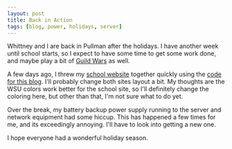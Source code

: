 ```yaml
---
layout: post
title: Back in Action
tags: [blog, power, holidays, server]
---
```


Whittney and I are back in Pullman after the holidays.  I have another week until school starts, so I expect to have some time to get some work done, and maybe play a bit of [Guild Wars][] as well.

A few days ago, I threw my [school website][] together quickly using the [code for this blog][]. I'll probably change both sites layout a bit.  My thoughts are the WSU colors work better for the school site, so I'll definitely change the coloring here, but other than that, I'm not sure what to do yet.

Over the break, my battery backup power supply running to the server and network equipment had some hiccup.  This has happened a few times for me, and its exceedingly annoying.  I'll have to look into getting a new one.

I hope everyone had a wonderful holiday season.

[Guild Wars]:http://www.guildwars.com/
[school website]:http://eecs.wsu.edu/~jgraham
[code for this blog]:http://code.the-graham.com/blog/
